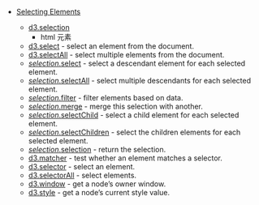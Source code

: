 - [Selecting Elements](https://github.com/d3/d3-selection/blob/v3.0.0/README.md#selecting-elements)

  - [d3.selection](https://github.com/d3/d3-selection/blob/v3.0.0/README.md#selection)
    - html 元素
  - [d3.select](https://github.com/d3/d3-selection/blob/v3.0.0/README.md#select) - select an element from the document.
  - [d3.selectAll](https://github.com/d3/d3-selection/blob/v3.0.0/README.md#selectAll) - select multiple elements from the document.
  - [_selection_.select](https://github.com/d3/d3-selection/blob/v3.0.0/README.md#selection_select) - select a descendant element for each selected element.
  - [_selection_.selectAll](https://github.com/d3/d3-selection/blob/v3.0.0/README.md#selection_selectAll) - select multiple descendants for each selected element.
  - [_selection_.filter](https://github.com/d3/d3-selection/blob/v3.0.0/README.md#selection_filter) - filter elements based on data.
  - [_selection_.merge](https://github.com/d3/d3-selection/blob/v3.0.0/README.md#selection_merge) - merge this selection with another.
  - [_selection_.selectChild](https://github.com/d3/d3-selection/blob/v3.0.0/README.md#selection_selectChild) - select a child element for each selected element.
  - [_selection_.selectChildren](https://github.com/d3/d3-selection/blob/v3.0.0/README.md#selection_selectChildren) - select the children elements for each selected element.
  - [_selection_.selection](https://github.com/d3/d3-selection/blob/v3.0.0/README.md#selection_selection) - return the selection.
  - [d3.matcher](https://github.com/d3/d3-selection/blob/v3.0.0/README.md#matcher) - test whether an element matches a selector.
  - [d3.selector](https://github.com/d3/d3-selection/blob/v3.0.0/README.md#selector) - select an element.
  - [d3.selectorAll](https://github.com/d3/d3-selection/blob/v3.0.0/README.md#selectorAll) - select elements.
  - [d3.window](https://github.com/d3/d3-selection/blob/v3.0.0/README.md#window) - get a node’s owner window.
  - [d3.style](https://github.com/d3/d3-selection/blob/v3.0.0/README.md#style) - get a node’s current style value.
